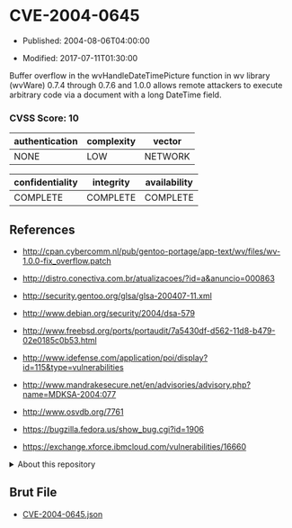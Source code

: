 # CVE-2004-0645

- Published: 2004-08-06T04:00:00

- Modified: 2017-07-11T01:30:00

Buffer overflow in the wvHandleDateTimePicture function in wv library (wvWare) 0.7.4 through 0.7.6 and 1.0.0 allows remote attackers to execute arbitrary code via a document with a long DateTime field.

### CVSS Score: **10**

| authentication | complexity | vector |
| --- | --- | --- |
| NONE | LOW | NETWORK |

| confidentiality | integrity | availability |
| --- | --- | --- |
| COMPLETE | COMPLETE | COMPLETE |

## References

* http://cpan.cybercomm.nl/pub/gentoo-portage/app-text/wv/files/wv-1.0.0-fix_overflow.patch

* http://distro.conectiva.com.br/atualizacoes/?id=a&anuncio=000863

* http://security.gentoo.org/glsa/glsa-200407-11.xml

* http://www.debian.org/security/2004/dsa-579

* http://www.freebsd.org/ports/portaudit/7a5430df-d562-11d8-b479-02e0185c0b53.html

* http://www.idefense.com/application/poi/display?id=115&type=vulnerabilities

* http://www.mandrakesecure.net/en/advisories/advisory.php?name=MDKSA-2004:077

* http://www.osvdb.org/7761

* https://bugzilla.fedora.us/show_bug.cgi?id=1906

* https://exchange.xforce.ibmcloud.com/vulnerabilities/16660

<details>
<summary>About this repository</summary> 

  This repository is part of the project [Live Hack CVE](https://github.com/Live-Hack-CVE). Main website can be found [www.live-hack.org](https://www.live-hack.org) 
  
  Made by [Sn0wAlice](https://github.com/Sn0wAlice) for the people that care about security and need to have a feed of the latest CVEs. Hope you enjoy it, don't forget to star the repo and follow me on [Twitter](https://twitter.com/Sn0wAlice) and [Github](https://github.com/Sn0wAlice). And that is my [personnal website](https://www.alice-snow.me/)

  - [Home Page](https://github.com/Live-Hack-CVE)
  - [Framework](https://github.com/Live-Hack-CVE/cve-framework)
  - [CVE database](https://github.com/Live-Hack-CVE/full_database)
  - [Changelog](https://github.com/Live-Hack-CVE/Changelog)
</details>

## Brut File

* [CVE-2004-0645.json](https://raw.githubusercontent.com/Live-Hack-CVE/full_database/main/cves/2004/CVE-2004-0645.json)


